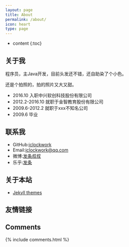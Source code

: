 ```yaml
---
layout: page
title: About
permalink: /about/
icon: heart
type: page
---
```


* content
{:toc}

## 关于我

程序员，主Java开发，目前头发还不错，还自助染了个小色。

还是个拍照的，拍的照片又大又甜。

* 2016.10 入职中兴软创科技股份有限公司
* 2012.2-2016.10 就职于金智教育股份有限公司
* 2009.6-2012.2 就职于xxx不知名公司
* 2009.6 毕业

## 联系我

* GitHub:[iclockwork](https://github.com/iclockwork)
* Email:iclockwork@qq.com
* 微博:[发条叔叔](http://weibo.com/clockspace)
* 乐乎:[发条](http://iclockwork.lofter.com)

## 关于本站

* [Jekyll themes](http://jekyllthemes.org)

## 友情链接

## Comments

{% include comments.html %}
